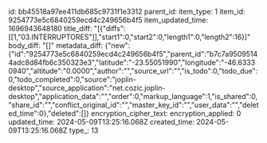 id: bb45518a97ee411db685c9731f1e3312
parent_id: 
item_type: 1
item_id: 9254773e5c6840259ecd4c249656b4f5
item_updated_time: 1696943648180
title_diff: "[{\"diffs\":[[1,\"03.INTERRUPTORES\"]],\"start1\":0,\"start2\":0,\"length1\":0,\"length2\":16}]"
body_diff: "[]"
metadata_diff: {"new":{"id":"9254773e5c6840259ecd4c249656b4f5","parent_id":"b7c7a95095144adc8d84fb6c350323e3","latitude":"-23.55051990","longitude":"-46.63330940","altitude":"0.0000","author":"","source_url":"","is_todo":0,"todo_due":0,"todo_completed":0,"source":"joplin-desktop","source_application":"net.cozic.joplin-desktop","application_data":"","order":0,"markup_language":1,"is_shared":0,"share_id":"","conflict_original_id":"","master_key_id":"","user_data":"","deleted_time":0},"deleted":[]}
encryption_cipher_text: 
encryption_applied: 0
updated_time: 2024-05-09T13:25:16.068Z
created_time: 2024-05-09T13:25:16.068Z
type_: 13